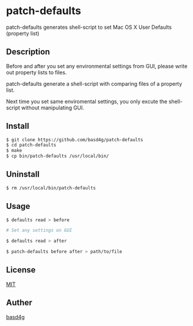# patch-defaults

patch-defaults generates shell-script to set Mac OS X User Defaults (property list)

## Description

Before and after you set any environmental settings from GUI, please write out property lists to files.

patch-defaults generate a shell-script with comparing files of a property list.

Next time you set same enviromental settings, you only excute the shell-script without manipulating GUI.

## Install

```sh
$ git clone https://github.com/basd4g/patch-defaults
$ cd patch-defaults
$ make
$ cp bin/patch-defaults /usr/local/bin/
```

## Uninstall

```sh
$ rm /usr/local/bin/patch-defaults 
```

## Usage

```sh
$ defaults read > before

# Set any settings on GUI

$ defaults read > after

$ patch-defaults before after > path/to/file
```

## License

[MIT](https://github.com/basd4g/patch-defaults/blob/master/LICENSE)

## Auther

[basd4g](https://github.com/basd4g)

